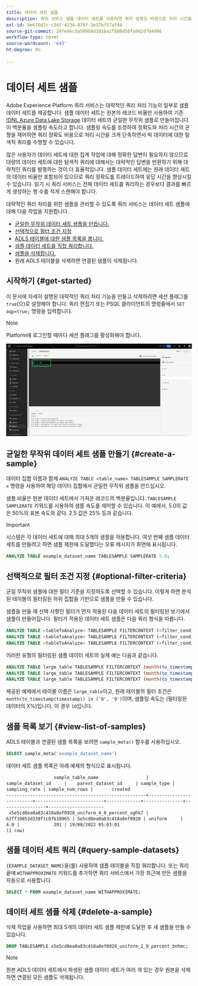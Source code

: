 ```yaml
---
title: 데이터 세트 샘플
description: 쿼리 서비스 샘플 데이터 세트를 사용하면 쿼리 정확도 비용으로 처리 시간을 크게 단축하면서 빅 데이터에 대한 탐색 쿼리를 수행할 수 있습니다. 이 안내서에서는 대략적인 쿼리 처리를 위해 샘플을 관리하는 방법에 대한 정보를 제공합니다
exl-id: 9e676d7c-c24f-4234-878f-3e57bf57af44
source-git-commit: 28fe8ec5a589b8d181ba2f888d50fa9d2d7d4996
workflow-type: tm+mt
source-wordcount: '643'
ht-degree: 0%

---
```


# 데이터 세트 샘플

Adobe Experience Platform 쿼리 서비스는 대략적인 쿼리 처리 기능의 일부로 샘플 데이터 세트를 제공합니다. 샘플 데이터 세트는 원본의 레코드 비율만 사용하여 기존 [!DNL Azure Data Lake Storage](ADLS) 데이터 세트의 균일한 무작위 샘플로 만들어집니다. 이 백분율을 샘플링 속도라고 합니다. 샘플링 속도를 조정하여 정확도와 처리 시간의 균형을 제어하면 쿼리 정확도 비용으로 처리 시간을 크게 단축하면서 빅 데이터에 대한 탐색적 쿼리를 수행할 수 있습니다.

많은 사용자가 데이터 세트에 대한 집계 작업에 대해 정확한 답변이 필요하지 않으므로 대량의 데이터 세트에 대한 탐색적 쿼리에 대해서는 대략적인 답변을 반환하기 위해 대략적인 쿼리를 발행하는 것이 더 효율적입니다. 샘플 데이터 세트에는 원래 데이터 세트의 데이터 비율만 포함되어 있으므로 쿼리 정확도를 트레이드하여 응답 시간을 향상시킬 수 있습니다. 읽기 시 쿼리 서비스는 전체 데이터 세트를 쿼리하는 경우보다 결과를 빠르게 생성하는 행 수를 적게 스캔해야 합니다.

대략적인 쿼리 처리를 위한 샘플을 관리할 수 있도록 쿼리 서비스는 데이터 세트 샘플에 대해 다음 작업을 지원합니다.

- [균일한 무작위 데이터 세트 샘플을 만듭니다.](#create-a-sample)
- [선택적으로 필터 조건 지정](##optional-filter-criteria)
- [ADLS 테이블에 대한 샘플 목록을 봅니다.](#view-list-of-samples)
- [샘플 데이터 세트를 직접 쿼리합니다.](#query-sample-datasets)
- [샘플을 삭제합니다.](#delete-a-sample)
- 원래 ADLS 테이블을 삭제하면 연결된 샘플이 삭제됩니다.

## 시작하기 {#get-started}

이 문서에 자세히 설명된 대략적인 쿼리 처리 기능을 만들고 삭제하려면 세션 플래그를 `true`(으)로 설정해야 합니다. 쿼리 편집기 또는 PSQL 클라이언트의 명령줄에서 `SET aqp=true;` 명령을 입력합니다.

>[!NOTE]
>
>Platform에 로그인할 때마다 세션 플래그를 활성화해야 합니다.

![SET aqp=true;&#39; 명령이 강조 표시된 쿼리 편집기입니다.](../images/essential-concepts/set-session-flag.png)

## 균일한 무작위 데이터 세트 샘플 만들기 {#create-a-sample}

데이터 집합 이름과 함께 `ANALYZE TABLE <table_name> TABLESAMPLE SAMPLERATE x` 명령을 사용하여 해당 데이터 집합에서 균일한 무작위 샘플을 만드십시오.

샘플 비율은 원본 데이터 세트에서 가져온 레코드의 백분율입니다. `TABLESAMPLE SAMPLERATE` 키워드를 사용하여 샘플 속도를 제어할 수 있습니다. 이 예에서, 5.0의 값은 50%의 표본 속도와 같다. 2.5 값은 25% 등과 같습니다.

>[!IMPORTANT]
>
>시스템은 각 데이터 세트에 대해 최대 5개의 샘플을 허용합니다. 여섯 번째 샘플 데이터 세트를 만들려고 하면 샘플 제한에 도달했다는 오류 메시지가 화면에 표시됩니다.

```sql
ANALYZE TABLE example_dataset_name TABLESAMPLE SAMPLERATE 5.0;
```

## 선택적으로 필터 조건 지정 {#optional-filter-criteria}

균일 무작위 샘플에 대한 필터 기준을 지정하도록 선택할 수 있습니다. 이렇게 하면 분석된 테이블의 필터링된 하위 집합을 기반으로 샘플을 만들 수 있습니다.

샘플을 만들 때 선택 사항인 필터가 먼저 적용된 다음 데이터 세트의 필터링된 보기에서 샘플이 만들어집니다. 필터가 적용된 데이터 세트 샘플은 다음 쿼리 형식을 따릅니다.

```sql
ANALYZE TABLE <tableToAnalyze> TABLESAMPLE FILTERCONTEXT (<filter_condition>) SAMPLERATE X.Y;
ANALYZE TABLE <tableToAnalyze> TABLESAMPLE FILTERCONTEXT (<filter_condition_1> AND/OR <filter_condition_2>) SAMPLERATE X.Y;
ANALYZE TABLE <tableToAnalyze> TABLESAMPLE FILTERCONTEXT (<filter_condition_1> AND (<filter_condition_2> OR <filter_condition_3>)) SAMPLERATE X.Y;
```

이러한 유형의 필터링된 샘플 데이터 세트의 실제 예는 다음과 같습니다.

```sql
ANALYZE TABLE large_table TABLESAMPLE FILTERCONTEXT (month(to_timestamp(timestamp)) in ('8', '9')) SAMPLERATE 10;
ANALYZE TABLE large_table TABLESAMPLE FILTERCONTEXT (month(to_timestamp(timestamp)) in ('8', '9') AND product.name = "product1") SAMPLERATE 10;
ANALYZE TABLE large_table TABLESAMPLE FILTERCONTEXT (month(to_timestamp(timestamp)) in ('8', '9') AND (product.name = "product1" OR product.name = "product2")) SAMPLERATE 10;
```

제공된 예제에서 테이블 이름은 `large_table`이고, 원래 테이블의 필터 조건은 `month(to_timestamp(timestamp)) in ('8', '9')`이며, 샘플링 속도는 (필터링된 데이터의 X%)입니다. 이 경우 `10`입니다.

## 샘플 목록 보기 {#view-list-of-samples}

ADLS 테이블과 연결된 샘플 목록을 보려면 `sample_meta()` 함수를 사용하십시오.

```sql
SELECT sample_meta('example_dataset_name')
```

데이터 세트 샘플 목록은 아래 예제의 형식으로 표시됩니다.

```shell
                  sample_table_name                  |    sample_dataset_id     |    parent_dataset_id     | sample_type | sampling_rate | sample_num_rows |       created      
-----------------------------------------------------+--------------------------+--------------------------+-------------+---------------+-----------------+---------------------
 x5e5cd8ea0a83c418a8ef0928_uniform_4_0_percent_ughk7 | 62ff19853d338f1c07b18965 | 5e5cd8ea0a83c418a8ef0928 | uniform     |           4.0 |             391 | 19/08/2022 05:03:01
(1 row)
```

## 샘플 데이터 세트 쿼리 {#query-sample-datasets}

`{EXAMPLE_DATASET_NAME}`을(를) 사용하여 샘플 테이블을 직접 쿼리합니다. 또는 쿼리 끝에 `WITHAPPROXIMATE` 키워드를 추가하면 쿼리 서비스에서 가장 최근에 만든 샘플을 자동으로 사용합니다.

```sql
SELECT * FROM example_dataset_name WITHAPPROXIMATE;
```

## 데이터 세트 샘플 삭제 {#delete-a-sample}

삭제 작업을 사용하면 최대 5개의 데이터 세트 샘플 제한에 도달한 후 새 샘플을 만들 수 있습니다.

```sql
DROP TABLESAMPLE x5e5cd8ea0a83c418a8ef0928_uniform_2_0_percent_bnhmc;
```

>[!NOTE]
>
>원본 ADLS 데이터 세트에서 파생된 샘플 데이터 세트가 여러 개 있는 경우 원본을 삭제하면 연결된 모든 샘플도 삭제됩니다.
